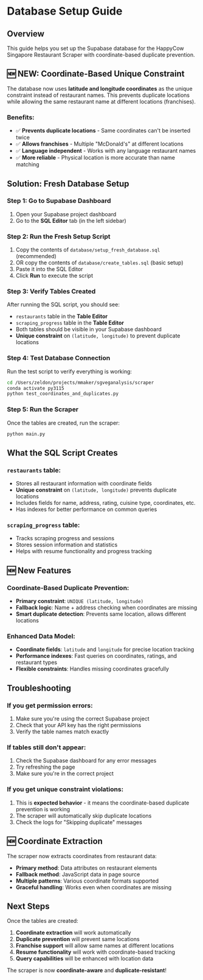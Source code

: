 # Database Setup Guide

## Overview
This guide helps you set up the Supabase database for the HappyCow Singapore Restaurant Scraper with coordinate-based duplicate prevention.

## 🆕 **NEW: Coordinate-Based Unique Constraint**

The database now uses **latitude and longitude coordinates** as the unique constraint instead of restaurant names. This prevents duplicate locations while allowing the same restaurant name at different locations (franchises).

### Benefits:
- ✅ **Prevents duplicate locations** - Same coordinates can't be inserted twice
- ✅ **Allows franchises** - Multiple "McDonald's" at different locations
- ✅ **Language independent** - Works with any language restaurant names
- ✅ **More reliable** - Physical location is more accurate than name matching

## Solution: Fresh Database Setup

### Step 1: Go to Supabase Dashboard
1. Open your Supabase project dashboard
2. Go to the **SQL Editor** tab (in the left sidebar)

### Step 2: Run the Fresh Setup Script
1. Copy the contents of `database/setup_fresh_database.sql` (recommended)
2. OR copy the contents of `database/create_tables.sql` (basic setup)
3. Paste it into the SQL Editor
4. Click **Run** to execute the script

### Step 3: Verify Tables Created
After running the SQL script, you should see:
- `restaurants` table in the **Table Editor**
- `scraping_progress` table in the **Table Editor**
- Both tables should be visible in your Supabase dashboard
- **Unique constraint** on `(latitude, longitude)` to prevent duplicate locations

### Step 4: Test Database Connection
Run the test script to verify everything is working:

```bash
cd /Users/zeldon/projects/mmaker/sgveganalysis/scraper
conda activate py3115
python test_coordinates_and_duplicates.py
```

### Step 5: Run the Scraper
Once the tables are created, run the scraper:

```bash
python main.py
```

## What the SQL Script Creates

### `restaurants` table:
- Stores all restaurant information with coordinate fields
- **Unique constraint** on `(latitude, longitude)` prevents duplicate locations
- Includes fields for name, address, rating, cuisine type, coordinates, etc.
- Has indexes for better performance on common queries

### `scraping_progress` table:
- Tracks scraping progress and sessions
- Stores session information and statistics
- Helps with resume functionality and progress tracking

## 🆕 **New Features**

### Coordinate-Based Duplicate Prevention:
- **Primary constraint**: `UNIQUE (latitude, longitude)`
- **Fallback logic**: Name + address checking when coordinates are missing
- **Smart duplicate detection**: Prevents same location, allows different locations

### Enhanced Data Model:
- **Coordinate fields**: `latitude` and `longitude` for precise location tracking
- **Performance indexes**: Fast queries on coordinates, ratings, and restaurant types
- **Flexible constraints**: Handles missing coordinates gracefully

## Troubleshooting

### If you get permission errors:
1. Make sure you're using the correct Supabase project
2. Check that your API key has the right permissions
3. Verify the table names match exactly

### If tables still don't appear:
1. Check the Supabase dashboard for any error messages
2. Try refreshing the page
3. Make sure you're in the correct project

### If you get unique constraint violations:
1. This is **expected behavior** - it means the coordinate-based duplicate prevention is working
2. The scraper will automatically skip duplicate locations
3. Check the logs for "Skipping duplicate" messages

## 🆕 **Coordinate Extraction**

The scraper now extracts coordinates from restaurant data:
- **Primary method**: Data attributes on restaurant elements
- **Fallback method**: JavaScript data in page source
- **Multiple patterns**: Various coordinate formats supported
- **Graceful handling**: Works even when coordinates are missing

## Next Steps

Once the tables are created:
1. **Coordinate extraction** will work automatically
2. **Duplicate prevention** will prevent same locations
3. **Franchise support** will allow same names at different locations
4. **Resume functionality** will work with coordinate-based tracking
5. **Query capabilities** will be enhanced with location data

The scraper is now **coordinate-aware** and **duplicate-resistant**!
